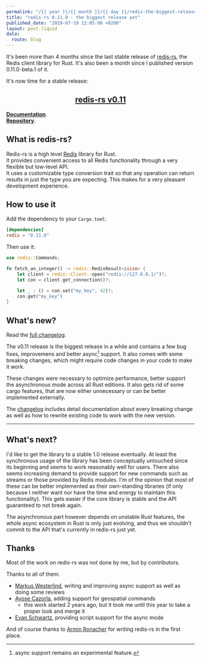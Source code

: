 ```yaml
---
permalink: "/{{ year }}/{{ month }}/{{ day }}/redis-the-biggest-release-yet"
title: "redis-rs 0.11.0 - the biggest release yet"
published_date: "2019-07-19 12:05:00 +0200"
layout: post.liquid
data:
  route: blog
---
```


It's been more than 4 months since the last stable release of [redis-rs], the Redis client library for Rust.
It's also been a month since I published version 0.11.0-beta.1 of it.

It's now time for a stable release:

<center>

## [redis-rs v0.11](https://crates.io/crates/redis)

</center>

[**Documentation**](https://docs.rs/redis/*/redis/).  
[**Repository**](https://github.com/mitsuhiko/redis-rs).

## What is redis-rs?

Redis-rs is a high level [Redis] library for Rust.  
It provides convenient access to all Redis functionality through a very flexible but low-level API.  
It uses a customizable type conversion trait so that any operation can return results in just the type you are expecting.
This makes for a very pleasant development experience.

[redis-rs]: https://github.com/mitsuhiko/redis-rs/
[redis]: https://crates.io/crates/redis

## How to use it

Add the dependency to your `Cargo.toml`:

```toml
[dependencies]
redis = "0.11.0"
```

Then use it:

```rust
use redis::Commands;

fn fetch_an_integer() -> redis::RedisResult<isize> {
    let client = redis::Client::open("redis://127.0.0.1/")?;
    let con = client.get_connection()?;

    let _ : () = con.set("my_key", 42)?;
    con.get("my_key")
}
```

## What's new?

Read the [full changelog][changelog].

The v0.11 release is the biggest release in a while and contains a few bug fixes, improvemens and better async[^1] support.
It also comes with some breaking changes, which might require code changes in your code to make it work.

These changes were necessary to optimize performance, better support the asynchronous mode across all Rust editions.
It also gets rid of some cargo features, that are now either unnecessary or can be better implemented externally.

The [changelog] includes detail documentation about every breaking change as well as how to rewrite existing code to work with the new version.

[changelog]: https://github.com/mitsuhiko/redis-rs/blob/0.11.0/CHANGELOG.md

---

[^1]: async support remains an experimental feature.

## What's next?

I'd like to get the library to a stable 1.0 release eventually.
At least the synchronous usage of the library has been conceptually untouched since its beginning and seems to work reasonably well for users.
There also seems increasing demand to provide support for new commands such as streams or those provided by Redis modules.
I'm of the opinion that most of these can be better implemented as their own-standing libraries (if only because I neither want nor have the time and energy to maintain this functionality).
This gets easier if the core library is stable and the API guaranteed to not break again.

The asynchronous part however depends on unstable Rust features, the whole async ecosystem in Rust is only just evolving, and thus we shouldn't commit to the API that's currently in redis-rs just yet.

## Thanks

Most of the work on redis-rs was not done by me, but by contributors.

Thanks to all of them:

* [Markus Westerlind](https://github.com/Marwes), writing and improving async support as well as doing some reviews
* [Ayose Cazorla](https://github.com/ayosec), adding support for geospatial commands
    * this work started 2 years ago, but it took me until this year to take a proper look and merge it
* [Evan Schwartz](https://github.com/emschwartz), providing script support for the async mode

And of course thanks to [Armin Ronacher](https://github.com/mitsuhiko) for writing redis-rs in the first place.
